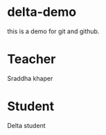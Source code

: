 # delta-demo
this is a demo for git and github. 

# Teacher 
Sraddha khaper
 # Student
  Delta student
